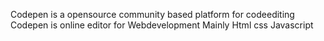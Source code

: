 Codepen is a opensource community based platform for codeediting
Codepen is online editor for Webdevelopment 
Mainly Html css Javascript
